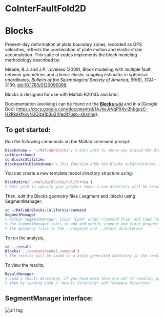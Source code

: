 # CoInterFaultFold2D
Blocks
======

Present-day deformation at plate boundary zones, recorded as GPS velocities, reflects the combination of plate motion and elastic strain accumulation. This suite of codes implements the block modeling methodology described by:

Meade, B.J. and J.P. Loveless (2009), Block modeling with multiple fault network geometries and a linear elastic coupling estimator in spherical coordinates, *Bulletin of the Seismological Society of America*, 99(6), 3124–3139, [doi:10.1785/0120090088](https://dx.doi.org/10.1785/0120090088).

Blocks is designed for use with Matlab R2014b and later. 

Documentation (evolving) can be found on the [**Blocks** wiki](https://github.com/brendanjmeade/Blocks/wiki) and in a [Google Doc] (https://docs.google.com/document/d/1AJheJrVqPX4yj2hbgysC-H2RkdkfkxvNJQIza1b3u34/edit?usp=sharing).

To get started: 
---------------
Run the following commands on the Matlab command prompt:

```matlab
blockshome = '~/MATLAB/Blocks'; % Edit path to where you placed the Blocks directory
cd(blockshome) 
cd BlocksUtilities
blockspath(blockshome) % This function adds the Blocks subdirectories to your Matlab path
```

You can create a new template model directory structure using:
```matlab
blocksdirs('~/MATLAB/Blocks/California') 
% Edit path to specify your project name; a new directory will be created if it doesn't exist
```

Then, edit the Blocks geometry files (.segment and .block) using SegmentManager:
```matlab
cd ~/MATLAB/Blocks/California/command
SegmentManager
% Within SegmentManager, click "Load" under "Command file" and load 'model.command'. 
% Use SegmentManager tools to add and modify segment and block properties, saving 
% the geometry files to the ../segment and ../block directories
```

To run the analysis,
```matlab
cd ../result
Blocks('../command/model.command')
% The results will be saved in a newly generated directory in the result directory
```

To view the results,
```matlab
ResultManager
% Load a result directory. If you have more than one set of results, you can compare
% them by loading both a "Result directory" and "Compare directory"
```

SegmentManager interface:
-------------------------
![alt tag](https://cloud.githubusercontent.com/assets/4225359/9386297/d46874ca-4728-11e5-9deb-48899bd91770.png)
